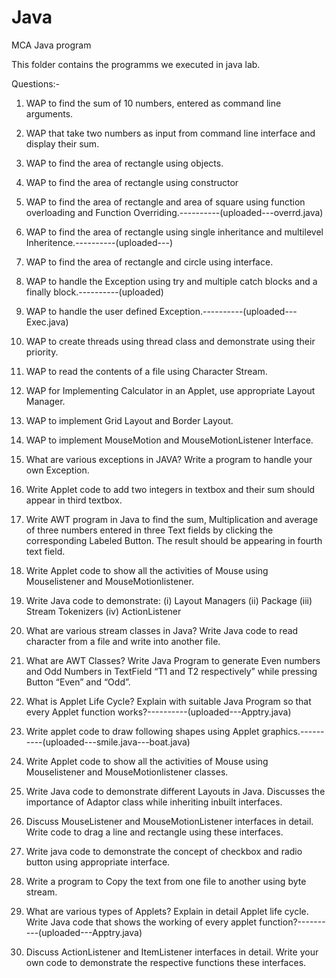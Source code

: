 # Java
MCA Java program

This folder contains the programms we executed in java lab.

Questions:-

1. WAP to find the sum of 10 numbers, entered as command line arguments.

2. WAP that take two numbers as input from command line interface and display their sum.

3. WAP to find the area of rectangle using objects.

4. WAP to find the area of rectangle using constructor

5. WAP to find the area of rectangle and area of square using function overloading and Function Overriding.----------(uploaded---overrd.java)

6. WAP to find the area of rectangle using single inheritance and multilevel Inheritence.----------(uploaded---)

7. WAP to find the area of rectangle and circle using interface.

8. WAP to handle the Exception using try and multiple catch blocks and a finally block.----------(uploaded)

9. WAP to handle the user defined Exception.----------(uploaded---Exec.java)

10. WAP to create threads using thread class and demonstrate using their priority.

11. WAP to read the contents of a file using Character Stream.

12. WAP for Implementing Calculator in an Applet, use appropriate Layout Manager.

13. WAP to implement Grid Layout and Border Layout.

14. WAP to implement MouseMotion and MouseMotionListener Interface.

15. What are various exceptions in JAVA? Write a program to handle your own Exception.

16. Write Applet code to add two integers in textbox and their sum should appear in third textbox.

17. Write AWT program in Java to find the sum, Multiplication and average of three numbers entered in three Text fields by clicking the corresponding Labeled Button.
    The result should be appearing in fourth text field.

18. Write Applet code to show all the activities of Mouse using Mouselistener and MouseMotionlistener.

19. Write Java code to demonstrate:
    (i) Layout Managers
    (ii) Package
    (iii) Stream Tokenizers 
    (iv) ActionListener

20. What are various stream classes in Java? Write Java code to read character from a file and write into another file.

21. What are AWT Classes? Write Java Program to generate Even numbers and Odd Numbers in TextField “T1 and T2 respectively” while pressing Button “Even” and “Odd”.

22. What is Applet Life Cycle? Explain with suitable Java Program so that every Applet function works?----------(uploaded---Apptry.java)
    
23. Write applet code to draw following shapes using Applet graphics.----------(uploaded---smile.java---boat.java)

24. Write Applet code to show all the activities of Mouse using Mouselistener and MouseMotionlistener classes.

25. Write Java code to demonstrate different Layouts in Java. Discusses the importance of Adaptor class while inheriting inbuilt interfaces. 

26. Discuss MouseListener and MouseMotionListener interfaces in detail. Write code to drag a line and rectangle using these interfaces.

27. Write java code to demonstrate the concept of checkbox and radio button using appropriate interface.

28. Write a program to Copy the text from one file to another using byte stream.

29. What are various types of Applets? Explain in detail Applet life cycle. Write Java code that shows the working of every applet function?----------(uploaded---Apptry.java)

30. Discuss ActionListener and ItemListener interfaces in detail. Write your own code to demonstrate the respective functions these interfaces.
